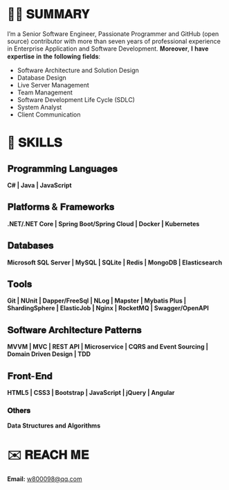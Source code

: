 # 👨‍💻 𝐒𝐔𝐌𝐌𝐀𝐑𝐘

I’m a Senior Software Engineer, Passionate Programmer and GitHub (open source) contributor with more than seven years of professional experience in Enterprise Application and Software Development. 𝐌𝐨𝐫𝐞𝐨𝐯𝐞𝐫, 𝐈 𝐡𝐚𝐯𝐞 𝐞𝐱𝐩𝐞𝐫𝐭𝐢𝐬𝐞 𝐢𝐧 𝐭𝐡𝐞 𝐟𝐨𝐥𝐥𝐨𝐰𝐢𝐧𝐠 𝐟𝐢𝐞𝐥𝐝𝐬:

* Software Architecture and Solution Design	
* Database Design
* Live Server Management
* Team Management
* Software Development Life Cycle (SDLC)
* System Analyst
* Client Communication

# 💪 𝐒𝐊𝐈𝐋𝐋𝐒

## 𝐏𝐫𝐨𝐠𝐫𝐚𝐦𝐦𝐢𝐧𝐠 𝐋𝐚𝐧𝐠𝐮𝐚𝐠𝐞𝐬
  **C# | Java | JavaScript**
  
## 𝐏𝐥𝐚𝐭𝐟𝐨𝐫𝐦𝐬 & 𝐅𝐫𝐚𝐦𝐞𝐰𝐨𝐫𝐤𝐬
**.NET/.NET Core | Spring Boot/Spring Cloud | Docker | Kubernetes**

## 𝐃𝐚𝐭𝐚𝐛𝐚𝐬𝐞𝐬
**Microsoft SQL Server | MySQL | SQLite | Redis | MongoDB | Elasticsearch**

## 𝐓𝐨𝐨𝐥𝐬
**Git | NUnit | Dapper/FreeSql | NLog | Mapster | Mybatis Plus | ShardingSphere | ElasticJob | Nginx | RocketMQ | Swagger/OpenAPI**

## 𝐒𝐨𝐟𝐭𝐰𝐚𝐫𝐞 𝐀𝐫𝐜𝐡𝐢𝐭𝐞𝐜𝐭𝐮𝐫𝐞 𝐏𝐚𝐭𝐭𝐞𝐫𝐧𝐬
**MVVM | MVC | REST API | Microservice | CQRS and Event Sourcing | Domain Driven Design | TDD**

## 𝐅𝐫𝐨𝐧𝐭-𝐄𝐧𝐝
**HTML5 | CSS3 | Bootstrap | JavaScript | jQuery | Angular**

### 𝐎𝐭𝐡𝐞𝐫𝐬
**Data Structures and Algorithms**

# ✉️ 𝐑𝐄𝐀𝐂𝐇 𝐌𝐄

 **Email:** w800098@qq.com

